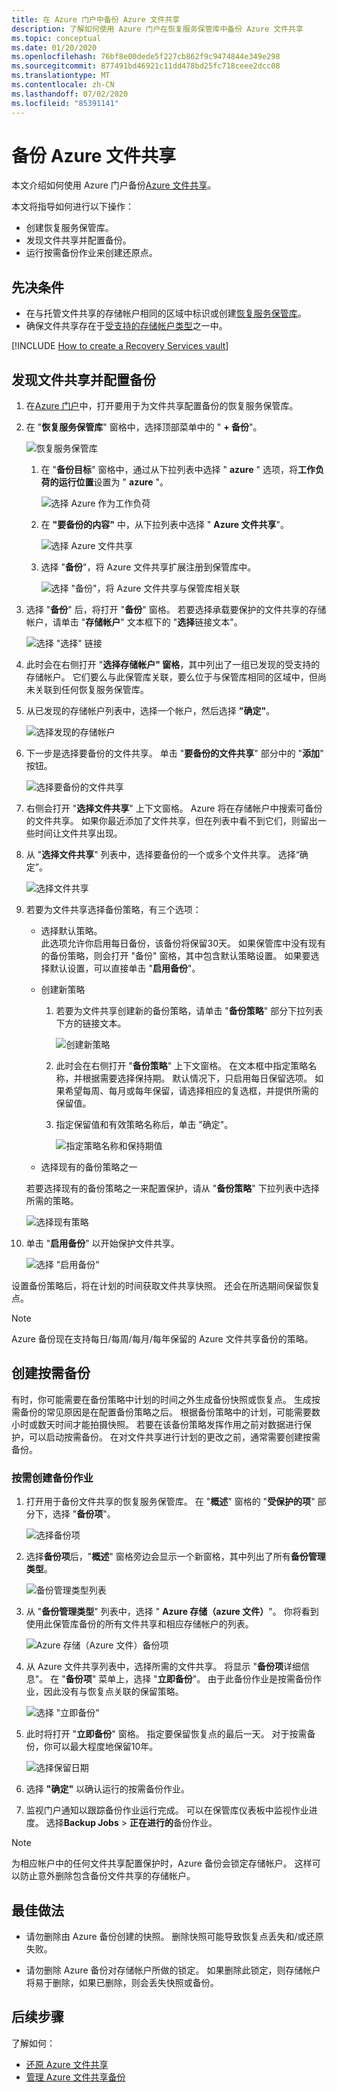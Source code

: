```yaml
---
title: 在 Azure 门户中备份 Azure 文件共享
description: 了解如何使用 Azure 门户在恢复服务保管库中备份 Azure 文件共享
ms.topic: conceptual
ms.date: 01/20/2020
ms.openlocfilehash: 76bf8e00dede5f227cb862f9c9474844e349e298
ms.sourcegitcommit: 877491bd46921c11dd478bd25fc718ceee2dcc08
ms.translationtype: MT
ms.contentlocale: zh-CN
ms.lasthandoff: 07/02/2020
ms.locfileid: "85391141"
---
```

# <a name="back-up-azure-file-shares"></a>备份 Azure 文件共享

本文介绍如何使用 Azure 门户备份[Azure 文件共享](https://docs.microsoft.com/azure/storage/files/storage-files-introduction)。

本文将指导如何进行以下操作：

* 创建恢复服务保管库。
* 发现文件共享并配置备份。
* 运行按需备份作业来创建还原点。

## <a name="prerequisites"></a>先决条件

* 在与托管文件共享的存储帐户相同的区域中标识或创建[恢复服务保管库](#create-a-recovery-services-vault)。
* 确保文件共享存在于[受支持的存储帐户类型](azure-file-share-support-matrix.md)之一中。

[!INCLUDE [How to create a Recovery Services vault](../../includes/backup-create-rs-vault.md)]

## <a name="discover-file-shares-and-configure-backup"></a>发现文件共享并配置备份

1. 在[Azure 门户](https://portal.azure.com/)中，打开要用于为文件共享配置备份的恢复服务保管库。

1. 在 "**恢复服务保管库**" 窗格中，选择顶部菜单中的 " **+ 备份**"。

   ![恢复服务保管库](./media/backup-afs/recovery-services-vault.png)

    1. 在 "**备份目标**" 窗格中，通过从下拉列表中选择 " **azure** " 选项，将**工作负荷的运行位置**设置为 " **azure** "。

          ![选择 Azure 作为工作负荷](./media/backup-afs/backup-goal.png)

    2. 在 **"要备份的内容"** 中，从下拉列表中选择 " **Azure 文件共享**"。

          ![选择 Azure 文件共享](./media/backup-afs/select-azure-file-share.png)

    3. 选择 "**备份**"，将 Azure 文件共享扩展注册到保管库中。

          ![选择 "备份"，将 Azure 文件共享与保管库相关联](./media/backup-afs/register-extension.png)

1. 选择 "**备份**" 后，将打开 "**备份**" 窗格。 若要选择承载要保护的文件共享的存储帐户，请单击 "**存储帐户**" 文本框下的 "**选择**链接文本"。

   ![选择 "选择" 链接](./media/backup-afs/choose-select-link.png)

1. 此时会在右侧打开 "**选择存储帐户" 窗格**，其中列出了一组已发现的受支持的存储帐户。 它们要么与此保管库关联，要么位于与保管库相同的区域中，但尚未关联到任何恢复服务保管库。

1. 从已发现的存储帐户列表中，选择一个帐户，然后选择 **"确定"**。

   ![选择发现的存储帐户](./media/backup-afs/select-discovered-storage-account.png)

1. 下一步是选择要备份的文件共享。 单击 "**要备份的文件共享**" 部分中的 "**添加**" 按钮。

   ![选择要备份的文件共享](./media/backup-afs/select-file-shares-to-back-up.png)

1. 右侧会打开 "**选择文件共享**" 上下文窗格。 Azure 将在存储帐户中搜索可备份的文件共享。 如果你最近添加了文件共享，但在列表中看不到它们，则留出一些时间让文件共享出现。

1. 从 "**选择文件共享**" 列表中，选择要备份的一个或多个文件共享。 选择“确定”。

   ![选择文件共享](./media/backup-afs/select-file-shares.png)

1. 若要为文件共享选择备份策略，有三个选项：

   * 选择默认策略。<br>
   此选项允许你启用每日备份，该备份将保留30天。 如果保管库中没有现有的备份策略，则会打开 "备份" 窗格，其中包含默认策略设置。 如果要选择默认设置，可以直接单击 "**启用备份**"。

   * 创建新策略 <br>

      1. 若要为文件共享创建新的备份策略，请单击 "**备份策略**" 部分下拉列表下方的链接文本。<br>

         ![创建新策略](./media/backup-afs/create-new-policy.png)

      1. 此时会在右侧打开 "**备份策略**" 上下文窗格。 在文本框中指定策略名称，并根据需要选择保持期。 默认情况下，只启用每日保留选项。 如果希望每周、每月或每年保留，请选择相应的复选框，并提供所需的保留值。

      1. 指定保留值和有效策略名称后，单击 "确定"。<br>

         ![指定策略名称和保持期值](./media/backup-afs/policy-name.png)

   * 选择现有的备份策略之一 <br>

   若要选择现有的备份策略之一来配置保护，请从 "**备份策略**" 下拉列表中选择所需的策略。<br>

   ![选择现有策略](./media/backup-afs/choose-existing-policy.png)

1. 单击 "**启用备份**" 以开始保护文件共享。

   ![选择 "启用备份"](./media/backup-afs/enable-backup.png)

设置备份策略后，将在计划的时间获取文件共享快照。 还会在所选期间保留恢复点。

>[!NOTE]
>Azure 备份现在支持每日/每周/每月/每年保留的 Azure 文件共享备份的策略。

## <a name="create-an-on-demand-backup"></a>创建按需备份

有时，你可能需要在备份策略中计划的时间之外生成备份快照或恢复点。 生成按需备份的常见原因是在配置备份策略之后。 根据备份策略中的计划，可能需要数小时或数天时间才能拍摄快照。 若要在该备份策略发挥作用之前对数据进行保护，可以启动按需备份。 在对文件共享进行计划的更改之前，通常需要创建按需备份。

### <a name="create-a-backup-job-on-demand"></a>按需创建备份作业

1. 打开用于备份文件共享的恢复服务保管库。 在 "**概述**" 窗格的 "**受保护的项**" 部分下，选择 "**备份项**"。

   ![选择备份项](./media/backup-afs/backup-items.png)

1. 选择**备份项**后，"**概述**" 窗格旁边会显示一个新窗格，其中列出了所有**备份管理类型**。

   ![备份管理类型列表](./media/backup-afs/backup-management-types.png)

1. 从 "**备份管理类型**" 列表中，选择 " **Azure 存储（azure 文件）**"。 你将看到使用此保管库备份的所有文件共享和相应存储帐户的列表。

   ![Azure 存储（Azure 文件）备份项](./media/backup-afs/azure-files-backup-items.png)

1. 从 Azure 文件共享列表中，选择所需的文件共享。 将显示 "**备份项**详细信息"。 在 "**备份项**" 菜单上，选择 "**立即备份**"。 由于此备份作业是按需备份作业，因此没有与恢复点关联的保留策略。

   ![选择 "立即备份"](./media/backup-afs/backup-now.png)

1. 此时将打开 "**立即备份**" 窗格。 指定要保留恢复点的最后一天。 对于按需备份，你可以最大程度地保留10年。

   ![选择保留日期](./media/backup-afs/retention-date.png)

1. 选择 **"确定"** 以确认运行的按需备份作业。

1. 监视门户通知以跟踪备份作业运行完成。 可以在保管库仪表板中监视作业进度。 选择**Backup Jobs**  >  **正在进行的**备份作业。

>[!NOTE]
>为相应帐户中的任何文件共享配置保护时，Azure 备份会锁定存储帐户。 这样可以防止意外删除包含备份文件共享的存储帐户。

## <a name="best-practices"></a>最佳做法

* 请勿删除由 Azure 备份创建的快照。 删除快照可能导致恢复点丢失和/或还原失败。

* 请勿删除 Azure 备份对存储帐户所做的锁定。 如果删除此锁定，则存储帐户将易于删除，如果已删除，则会丢失快照或备份。

## <a name="next-steps"></a>后续步骤

了解如何：

* [还原 Azure 文件共享](restore-afs.md)
* [管理 Azure 文件共享备份](manage-afs-backup.md)
